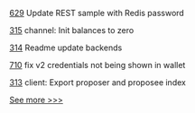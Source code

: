 
[629](https://github.com/hyperledger/fabric-samples/pull/629) Update REST sample with Redis password

[315](https://github.com/hyperledger-labs/go-perun/pull/315) channel: Init balances to zero

[314](https://github.com/hyperledger-labs/go-perun/pull/314) Readme update backends

[710](https://github.com/hyperledger-labs/business-partner-agent/pull/710) fix v2 credentials not being shown in wallet

[313](https://github.com/hyperledger-labs/go-perun/pull/313) client: Export proposer and proposee index


[See more >>>](https://start-here.hyperledger.org/pull-requests)
